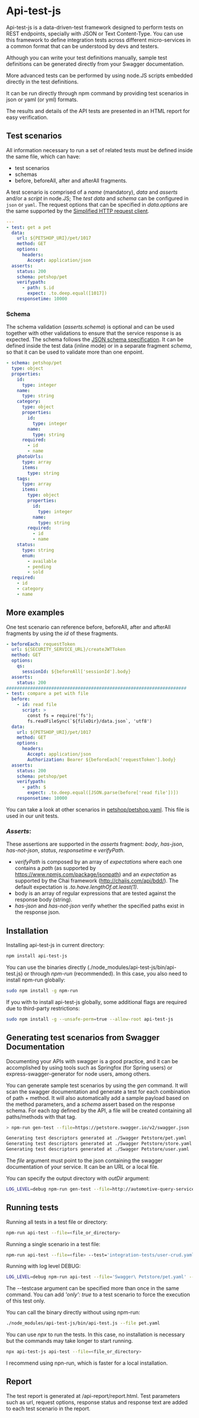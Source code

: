 
<meta name="google-site-verification" content="d4XE3GwYE5ZNouXspM29G4GXXL-9Y8Dm5pK8IN5TRzI" />

# Api-test-js

Api-test-js is a data-driven-test framework designed to perform tests on REST endpoints, specially with JSON or Text Content-Type. You can use this framework to define integration tests across different micro-services in a common format that can be understood by devs and testers.

Although you can write your test definitions manually, sample test definitions can be generated directly from your Swagger documentation.

More advanced tests can be performed by using node.JS scripts embedded directly in the test definitions.

It can be run directly through npm command by providing test scenarios in json or yaml (or yml) formats.

The results and details of the API tests are presented in an HTML report for easy verification.

## Test scenarios

All information necessary to run a set of related tests must be defined inside the same file, which can have:

- test scenarios
- schemas
- before, beforeAll, after and afterAll fragments.

A test scenario is comprised of a _name_ (mandatory), _data_ and _asserts_ and/or a _script_ in node.JS;
The _test data_ and _schema_ can be configured in `json` or `yaml`.
The request options that can be specified in _data.options_ are the same supported by the [Simplified HTTP request client](https://github.com/request/request).

```yaml
---
- test: get a pet
  data:
    url: ${PETSHOP_URI}/pet/1017
    method: GET
    options:
      headers:
        Accept: application/json
  asserts:
    status: 200
    schema: petshop/pet
    verifypath:
      - path: $.id
        expect: .to.deep.equal([1017])
    responsetime: 10000
```

### Schema

The schema validation (_asserts.schema_) is optional and can be used together with other validations to ensure that the service response is as expected. The schema follows the [JSON schema specification](http://json-schema.org/specification.html). It can be defined inside the test data (inline mode) or in a separate fragment _schema_, so that it can be used to validate more than one enpoint.

```yaml
- schema: petshop/pet
  type: object
  properties:
    id:
      type: integer
    name:
      type: string
    category:
      type: object
      properties:
        id:
          type: integer
        name:
          type: string
      required:
        - id
        - name
    photoUrls:
      type: array
      items:
        type: string
    tags:
      type: array
      items:
        type: object
        properties:
          id:
            type: integer
          name:
            type: string
        required:
          - id
          - name
    status:
      type: string
      enum:
        - available
        - pending
        - sold
  required:
    - id
    - category
    - name
```

## More examples

One test scenario can reference before, beforeAll, after and afterAll fragments by using the _id_ of these fragments.

```yaml
- beforeEach: requestToken
  url: ${SECURITY_SERVICE_URL}/createJWTToken
  method: GET
  options:
    qs:
      sessionId: ${beforeAll['sessionId'].body}
  asserts:
    status: 200
####################################################################
- test: compare a pet with file
  before:
    - id: read file
      script: >
        const fs = require('fs');
        fs.readFileSync(`${fileDir}/data.json`, 'utf8')
  data:
    url: ${PETSHOP_URI}/pet/1017
    method: GET
    options:
      headers:
        Accept: application/json
        Authorization: Bearer ${beforeEach['requestToken'].body}
  asserts:
    status: 200
    schema: petshop/pet
    verifypath:
      - path: $
        expect: .to.deep.equal([JSON.parse(before['read file'])])
    responsetime: 10000
```

You can take a look at other scenarios in [petshop/petshop.yaml](https://github.com/negrello/api-test-js/blob/master/petshop/petshop.yaml). This file is used in our unit tests.

### _Asserts_:

These assertions are supported in the _asserts_ fragment: _body_, _has-json_, _has-not-json_, _status_, _responsetime_ e _verifyPath_.

- _verifyPath_ is composed by an array of _expectations_ where each one contains a _path_
(as supported by https://www.npmjs.com/package/jsonpath) and an _expectation_ as supported by the Chai framework (http://chaijs.com/api/bdd/). The default expectation is _.to.have.lengthOf.at.least(1)_.
- body is an array of regular expressions that are tested against the response body (string).
- _has-json_ and _has-not-json_ verify whether the specified paths exist in the response json.

## Installation

Installing api-test-js in current directory:

```sh
npm install api-test-js
```

You can use the binaries directly (./node_modules/api-test-js/bin/api-test.js) or through _npm-run_ (recommended). 
In this case, you also need to install npm-run globally:

```sh
sudo npm install -g npm-run
```

If you with to install api-test-js globally, some additional flags are required due to third-party restrictions:

```sh
sudo npm install -g --unsafe-perm=true --allow-root api-test-js
```

## Generating test scenarios from Swagger Documentation

Documenting your APIs with swagger is a good practice, and it can be accomplished by using tools such as Springfox (for Spring users) or express-swagger-generator for node users, among others.

You can generate sample test scenarios by using the _gen_ command. It will scan the swagger documentation and generate a test for each combination of path + method. It will also automatically add a sample payload based on the method parameters, and a _schema_ assert based on the response schema.
For each _tag_ defined by the API, a file will be created containing all paths/methods with that tag.

```sh
> npm-run gen-test --file=https://petstore.swagger.io/v2/swagger.json

Generating test descriptors generated at ./Swagger Petstore/pet.yaml
Generating test descriptors generated at ./Swagger Petstore/store.yaml
Generating test descriptors generated at ./Swagger Petstore/user.yaml
```

The _file_ argument must point to the json containing the swagger documentation of your service. It can be an URL or a local file.

You can specify the output directory with _outDir_ argument:

```sh
LOG_LEVEL=debug npm-run gen-test --file=http://automotive-query-service:8080/v2/api-docs --outDir=/home/negrello/tmp/pet-shot-swagger
```

## Running tests

Running all tests in a test file or directory:

```sh
npm-run api-test --file=<file_or_directory>
```

Running a single scenario in a test file:

```sh
npm-run api-test --file=<file> --test='integration-tests/user-crud.yaml' --testcase='POST - Success'
```

Running with log level DEBUG:

```sh
LOG_LEVEL=debug npm-run api-test --file='Swagger\ Petstore/pet.yaml' --testcase='Add a new pet to the store'
```

The --testcase argument can be specified more than once in the same command.
You can add _'only': true_ to a test scenario to force the execution of this test only.

You can call the binary directly without using npm-run:

```sh
./node_modules/api-test-js/bin/api-test.js --file pet.yaml
```

You can use _npx_ to run the tests. In this case, no installation is necessary but the commands may take longer to start running.

```sh
npx api-test-js api-test --file=<file_or_directory>
```

I recommend using npn-run, which is faster for a local installation.


## Report

The test report is generated at /api-report/report.html.
Test parameters such as url, request options, response status and response text are added to each test scenario in the report.
